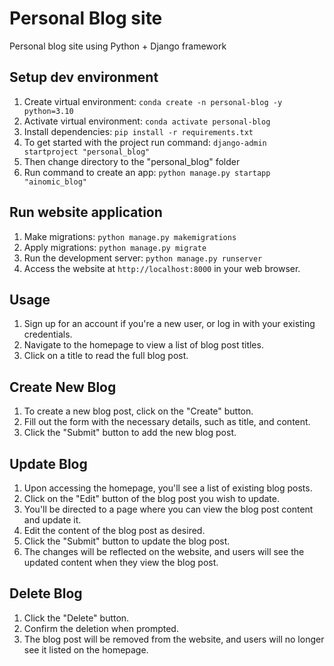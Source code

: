 # Personal Blog site

Personal blog site using Python + Django framework

## Setup dev environment

1. Create virtual environment: `conda create -n personal-blog -y python=3.10`
1. Activate virtual environment: `conda activate personal-blog`
1. Install dependencies: `pip install -r requirements.txt`
1. To get started with the project run command: `django-admin startproject "personal_blog"`
1. Then change directory to the "personal_blog" folder
1. Run command to create an app: `python manage.py startapp "ainomic_blog"`

## Run website application

1. Make migrations: `python manage.py makemigrations`
1. Apply migrations: `python manage.py migrate`
2. Run the development server: `python manage.py runserver`
3. Access the website at `http://localhost:8000` in your web browser.

## Usage

1. Sign up for an account if you're a new user, or log in with your existing credentials.
2. Navigate to the homepage to view a list of blog post titles.
3. Click on a title to read the full blog post.

## Create New Blog

1. To create a new blog post, click on the "Create" button.
2. Fill out the form with the necessary details, such as title, and content.
3. Click the "Submit" button to add the new blog post.

## Update Blog

1. Upon accessing the homepage, you'll see a list of existing blog posts.
2. Click on the "Edit" button of the blog post you wish to update.
3. You'll be directed to a page where you can view the blog post content and update it.
4. Edit the content of the blog post as desired.
5. Click the "Submit" button to update the blog post.
6. The changes will be reflected on the website, and users will see the updated content when they view the blog post.

## Delete Blog

1. Click the "Delete" button.
2. Confirm the deletion when prompted.
3. The blog post will be removed from the website, and users will no longer see it listed on the homepage.
